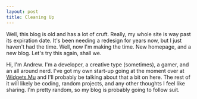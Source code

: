 ```yaml
---
layout: post
title: Cleaning Up
---
```

Well, this blog is old and has a lot of cruft. Really, my whole site is way past its expiration date. It's been needing a redesign for years now, but I just haven't had the time. Well, now I'm making the time. New homepage, and a new blog. Let's try this again, shall we.

Hi, I'm Andrew. I'm a developer, a creative type (sometimes), a gamer, and an all around nerd. I've got my own start-up going at the moment over at [Widgets.Mu](https://widgets.mu) and I'll probably be talking about that a bit on here. The rest of it will likely be coding, random projects, and any other thoughts I feel like sharing. I'm pretty random, so my blog is probably going to follow suit.
